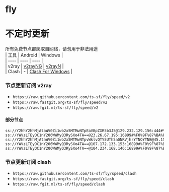 # fly
# 不定时更新
所有免费节点都爬取自网络，请勿用于非法用途  
|  工具  | Android  | Windows  |  
|  ----  | ----   | ----  |  
| v2ray  | [v2rayNG](https://github.com/2dust/v2rayNG/releases) | [v2rayN](https://github.com/2dust/v2rayN/releases) |  
| Clash  | - | [Clash For Windows](https://github.com/2dust/clashN/releases) | 
  
### 节点更新订阅  v2ray
- `https://raw.githubusercontent.com/ts-sf/fly/speed/v2`  
- `https://raw.fastgit.org/ts-sf/fly/speed/v2`  
- `https://raw.fgit.ml/ts-sf/fly/speed/v2`  
#### 部分节点  
``` 
ss://Y2hhY2hhMjAtaWV0Zi1wb2x5MTMwNTpEaVBpZXR5b3J5@129.232.129.156:444#%F0%9F%87%BF%F0%9F%87%A6ZA%E5%8D%97%E9%9D%9E%20463.3KB%2Fs
ss://YWVzLTEyOC1nY206WWMyQ3RySXo4TA==@23.26.67.195:16899#%F0%9F%87%BA%F0%9F%87%B8US%E7%BE%8E%E5%9B%BD14%2018.9MB%2Fs
ss://Y2hhY2hhMjAtaWV0Zi1wb2x5MTMwNTpvWklvQTY5UTh5aGNRVjhrYTNQYTNB@45.158.171.227:8080#%F0%9F%87%BA%F0%9F%87%B8US%E7%BE%8E%E5%9B%BD15%2015.1MB%2Fs
ss://YWVzLTEyOC1nY206WWMyQ3RySXo4TA==@107.172.133.153:16899#%F0%9F%87%BA%F0%9F%87%B8US%E5%8C%97%E7%BE%8E%2046.3MB%2Fs
ss://YWVzLTEyOC1nY206WWMyQ3RySXo4TA==@104.234.168.146:16899#%F0%9F%87%BA%F0%9F%87%B8US%E5%8C%97%E7%BE%8E2%20172.0KB%2Fs
```
### 节点更新订阅  clash
- `https://raw.githubusercontent.com/ts-sf/fly/speed/clash`  
- `https://raw.fastgit.org/ts-sf/fly/speed/clash`  
- `https://raw.fgit.ml/ts-sf/fly/speed/clash`  


